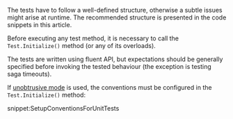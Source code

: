 
The tests have to follow a well-defined structure, otherwise a subtle issues might arise at runtime. The recommended structure is presented in the code snippets in this article.

Before executing any test method, it is necessary to call the `Test.Initialize()` method (or any of its overloads).

The tests are written using fluent API, but expectations should be generally specified before invoking the tested behaviour (the exception is testing saga timeouts).

If [unobtrusive mode](/nservicebus/messaging/unobtrusive-mode.md) is used, the conventions must be configured in the `Test.Initialize()` method:

snippet:SetupConventionsForUnitTests
